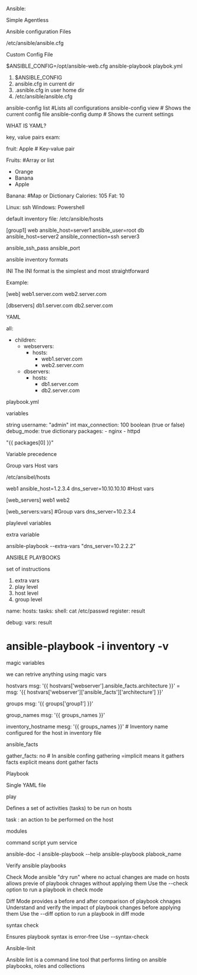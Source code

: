 Ansible:

Simple
Agentless

Ansible configuration Files

/etc/ansible/ansible.cfg

Custom Config File

$ANSIBLE_CONFIG=/opt/ansible-web.cfg ansible-playbook playbok.yml


1. $ANSIBLE_CONFIG
2. ansible.cfg in current dir
3. .asnible.cfg in user home dir
4. /etc/ansible/ansible.cfg


ansible-config list #Lists all configurations
ansible-config view # Shows the current config file
ansible-config dump # Shows the current settings


WHAT IS YAML?

key, value pairs
exam:

fruit: Apple # Key-value pair

Fruits:		#Array or list
- Orange
- Banana
- Apple

Banana:			#Map or Dictionary
	Calories: 105
	Fat: 10



Linux: ssh
Windows: Powershell


default inventory file: /etc/ansible/hosts

[group1]
web ansible_host=server1 ansible_user=root
db ansible_host=server2 ansible_connection=ssh
server3


ansible_ssh_pass
ansible_port


ansible inventory formats

INI
The INI format is the simplest and most straightforward

Example:

[web]
web1.server.com
web2.server.com

[dbservers]
db1.server.com
db2.server.com

YAML

all:
- children:
  - webservers:
    - hosts:
	    - web1.server.com
	    - web2.server.com
  - dbservers:
    - hosts:
	    - db1.server.com
	    - db2.server.com

playbook.yml

variables

string
 username: "admin"
int
 max_connection: 100
boolean (true or false)
 debug_mode: true
dictionary
 packages:
    - nginx
    - httpd

"{{ packages[0] }}"	


Variable precedence

Group vars
Host vars

/etc/ansibel/hosts

web1 ansible_host=1.2.3.4 dns_server=10.10.10.10 #Host vars

[web_servers]
web1
web2

[web_servers:vars]	#Group vars
dns_server=10.2.3.4


playlevel variables


extra variable

ansible-playbook --extra-vars "dns_server=10.2.2.2"



ANSIBLE PLAYBOOKS

set of instructions 


1. extra vars
2. play level
3. host level
4. group level


name:
hosts:
tasks:
  shell: cat /etc/passwd
  register: result

  debug:
    vars: result

# ansible-playbook -i inventory -v


magic variables

we can retrive anything using magic vars

hostvars
msg: '{{ hostvars['webserver'].ansible_facts.architecture }}' = msg: '{{ hostvars['webserver']['ansible_facts']['architecture'] }}'


groups
 msg: '{{ groups['group1'] }}'

group_names
  msg: '{{ groups_names }}'

inventory_hostname
  mesg: '{{ groups_names }}' # Inventory name configured for the host in inventory file


ansible_facts

gather_facts: no # In ansible confing gathering =implicit means it gathers facts explicit means dont gather facts

Playbook
 
Single YAML file

play

Defines a set of activities (tasks) to be run on hosts

task : an action to be performed on the host

modules

command
script
yum
service

ansible-doc -l
ansible-playbook --help
ansible-playbook plabook_name


Verify ansible playbooks

Check Mode
ansible "dry run" where no actual changes are made on hosts
allows previe of playbook chnages without applying them
Use the --check option to run a playbook in check mode

Diff Mode
provides a before and after comparison of playbook chnages
Understand and verify the impact of playbook changes before applying them
Use the --diff option to run a playbook in diff mode

syntax check

Ensures playbook syntax is error-free
Use --syntax-check


Ansible-linit

Ansible lint is a command line tool that performs linting on ansible playbooks, roles and collections












